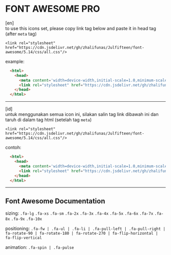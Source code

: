 # FONT AWESOME PRO  

[en]  
to use this icons set, please copy link tag below and paste it in head tag (after `meta` tag)  
```
<link rel="stylesheet" href="https://cdn.jsdelivr.net/gh/zhalifunas/Julfifteen/font-awesome/5.14/css/all.css"/>
```

example:  
~~~html
  <html>
    <head>
      <meta content='width=device-width,initial-scale=1.0,minimum-scale=1,maximum-scale=1' name='viewport'/>
      <link rel="stylesheet" href="https://cdn.jsdelivr.net/gh/zhalifunas/Julfifteen/font-awesome/5.14/css/all.css"/>
    </head>
  </html>
~~~

---

[id]  
untuk menggunakan semua icon ini, silakan salin tag link dibawah ini dan taruh di dalam tag html (setelah tag `meta`)  
```
<link rel="stylesheet" href="https://cdn.jsdelivr.net/gh/zhalifunas/Julfifteen/font-awesome/5.14/css/all.css"/>
```

contoh:  
~~~html
  <html>
    <head>
      <meta content='width=device-width,initial-scale=1.0,minimum-scale=1,maximum-scale=1' name='viewport'/>
      <link rel="stylesheet" href="https://cdn.jsdelivr.net/gh/zhalifunas/Julfifteen/font-awesome/5.14/css/all.css"/>
    </head>
  </html>
~~~

---

## Font Awesome Documentation  
sizing: `.fa-lg` `.fa-xs` `.fa-sm` `.fa-2x` `.fa-3x` `.fa-4x` `.fa-5x` `.fa-6x` `.fa-7x` `.fa-8x` `.fa-9x` `.fa-10x`  

positioning: `.fa-fw | .fa-ul | .fa-li | .fa-pull-left | .fa-pull-right | fa-rotate-90 | fa-rotate-180 | fa-rotate-270 | fa-flip-horizontal | fa-flip-vertical`

animation: `.fa-spin | .fa-pulse`

